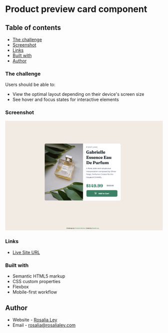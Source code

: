 # Product preview card component


## Table of contents

  - [The challenge](#the-challenge)
  - [Screenshot](#screenshot)
  - [Links](#links)
  - [Built with](#built-with)
  - [Author](#author)


### The challenge

Users should be able to:

- View the optimal layout depending on their device's screen size
- See hover and focus states for interactive elements

### Screenshot

![](images/html-css-responsive-product-card.png)

### Links

- [Live Site URL](https://rosalialey.github.io/responsive-product-card-component/)

### Built with

- Semantic HTML5 markup
- CSS custom properties
- Flexbox
- Mobile-first workflow

## Author

- Website - [Rosalia Ley](https://github.com/RosaliaLey)
- Email - [rosalia@rosalialey.com](rosalia@rosalialey.com)


